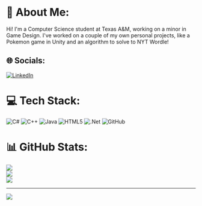 # 💫 About Me:
Hi! I'm a Computer Science student at Texas A&M, working on a minor in Game Design. I've worked on a couple of my own personal projects, like a Pokemon game in Unity and an algorithm to solve to NYT Wordle!


## 🌐 Socials:
[![LinkedIn](https://img.shields.io/badge/LinkedIn-%230077B5.svg?logo=linkedin&logoColor=white)](https://linkedin.com/in/evankostov) 

# 💻 Tech Stack:
![C#](https://img.shields.io/badge/c%23-%23239120.svg?style=for-the-badge&logo=csharp&logoColor=white) ![C++](https://img.shields.io/badge/c++-%2300599C.svg?style=for-the-badge&logo=c%2B%2B&logoColor=white) ![Java](https://img.shields.io/badge/java-%23ED8B00.svg?style=for-the-badge&logo=openjdk&logoColor=white) ![HTML5](https://img.shields.io/badge/html5-%23E34F26.svg?style=for-the-badge&logo=html5&logoColor=white) ![.Net](https://img.shields.io/badge/.NET-5C2D91?style=for-the-badge&logo=.net&logoColor=white) ![GitHub](https://img.shields.io/badge/github-%23121011.svg?style=for-the-badge&logo=github&logoColor=white)
# 📊 GitHub Stats:
![](https://github-readme-stats.vercel.app/api?username=MitosisMan&theme=dark&hide_border=false&include_all_commits=false&count_private=false)<br/>
![](https://github-readme-streak-stats.herokuapp.com/?user=MitosisMan&theme=dark&hide_border=false)<br/>
![](https://github-readme-stats.vercel.app/api/top-langs/?username=MitosisMan&theme=dark&hide_border=false&include_all_commits=false&count_private=false&layout=compact)

---
[![](https://visitcount.itsvg.in/api?id=MitosisMan&icon=0&color=0)](https://visitcount.itsvg.in)

<!-- Proudly created with GPRM ( https://gprm.itsvg.in ) -->

